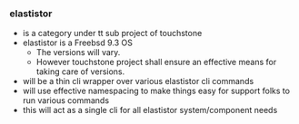 ### elastistor

- is a category under tt sub project of touchstone
- elastistor is a Freebsd 9.3 OS
  - The versions will vary. 
  - However touchstone project shall ensure an effective means for taking care of versions.
- will be a thin cli wrapper over various elastistor cli commands
- will use effective namespacing to make things easy for support folks to run various commands
- this will act as a single cli for all elastistor system/component needs
